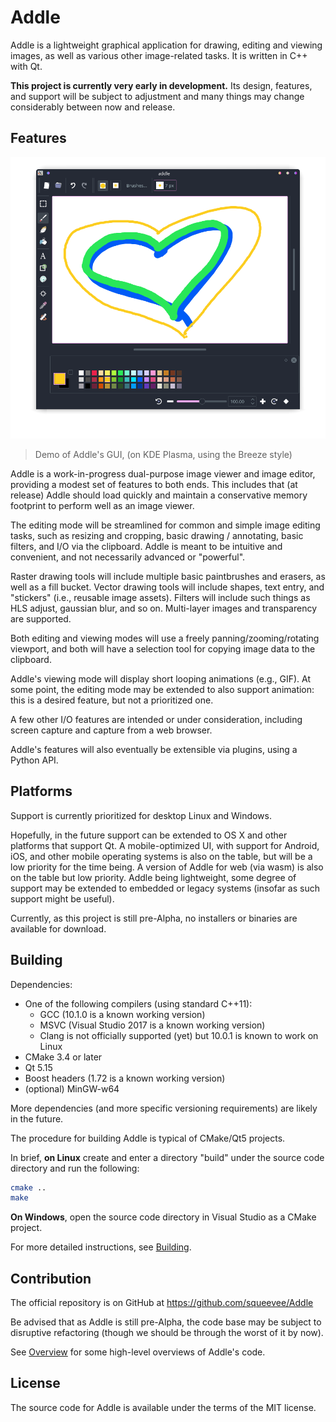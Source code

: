 # Addle

Addle is a lightweight graphical application for drawing, editing and viewing images, as well as various other image-related tasks. It is written in C++ with Qt.

**This project is currently very early in development.** Its design, features, and support will be subject to adjustment and many things may change considerably between now and release.

## Features

![demo](./demo.png)
> Demo of Addle's GUI, (on KDE Plasma, using the Breeze style)

Addle is a work-in-progress dual-purpose image viewer and image editor, providing a modest set of features to both ends. This includes that (at release) Addle should load quickly and maintain a conservative memory footprint to perform well as an image viewer.

The editing mode will be streamlined for common and simple image editing tasks, such as resizing and cropping, basic drawing / annotating, basic filters, and I/O via the clipboard. Addle is meant to be intuitive and convenient, and not necessarily advanced or "powerful". 

Raster drawing tools will include multiple basic paintbrushes and erasers, as well as a fill bucket. Vector drawing tools will include shapes, text entry, and "stickers" (i.e., reusable image assets). Filters will include such things as HLS adjust, gaussian blur, and so on. Multi-layer images and transparency are supported.

Both editing and viewing modes will use a freely panning/zooming/rotating viewport, and both will have a selection tool for copying image data to the clipboard.

Addle's viewing mode will display short looping animations (e.g., GIF). At some point, the editing mode may be extended to also support animation: this is a desired feature, but not a prioritized one.

A few other I/O features are intended or under consideration, including screen capture and capture from a web browser. 

Addle's features will also eventually be extensible via plugins, using a Python API.

## Platforms

Support is currently prioritized for desktop Linux and Windows.

Hopefully, in the future support can be extended to OS X and other platforms that support Qt. A mobile-optimized UI, with support for Android, iOS, and other mobile operating systems is also on the table, but will be a low priority for the time being. A version of Addle for web (via wasm) is also on the table but low priority. Addle being lightweight, some degree of support may be extended to embedded or legacy systems (insofar as such support might be useful).

Currently, as this project is still pre-Alpha, no installers or binaries are available for download.

## Building

Dependencies:

- One of the following compilers (using standard C++11):
  - GCC (10.1.0 is a known working version)
  - MSVC (Visual Studio 2017 is a known working version)
  - Clang is not officially supported (yet) but 10.0.1 is known to work on Linux
- CMake 3.4 or later
- Qt 5.15
- Boost headers (1.72 is a known working version)
- (optional) MinGW-w64

More dependencies (and more specific versioning requirements) are likely in the future.

The procedure for building Addle is typical of CMake/Qt5 projects.

In brief, **on Linux** create and enter a directory "build" under the source code directory and run the following:
```sh
cmake ..
make
```

**On Windows**, open the source code directory in Visual Studio as a CMake project.

For more detailed instructions, see [Building](./docs/Building.md).

## Contribution

The official repository is on GitHub at https://github.com/squeevee/Addle

Be advised that as Addle is still pre-Alpha, the code base may be subject to disruptive refactoring (though we should be through the worst of it by now).

See [Overview](./docs/Overview.md) for some high-level overviews of Addle's code.

## License

The source code for Addle is available under the terms of the MIT license.